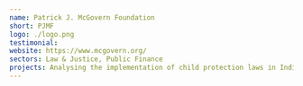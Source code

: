 ```yaml
---
name: Patrick J. McGovern Foundation
short: PJMF
logo: ./logo.png
testimonial:
website: https://www.mcgovern.org/
sectors: Law & Justice, Public Finance
projects: Analysing the implementation of child protection laws in India
---
```

